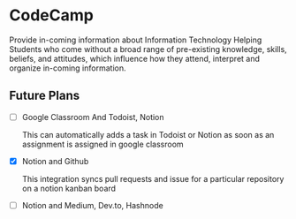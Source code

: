 # CodeCamp
Provide in-coming information about Information Technology
Helping Students who come without a broad range of pre-existing knowledge, skills, beliefs, and attitudes, which influence how they attend, interpret and organize in-coming information.


## Future Plans

- [ ] Google Classroom And Todoist, Notion
    
    This can automatically adds a task in Todoist or Notion as soon as an assignment is assigned in google classroom
    
- [X] Notion and Github
    
    This integration syncs pull requests and issue for a particular repository on a notion kanban board
    
- [ ] Notion and Medium, Dev.to, Hashnode
    
